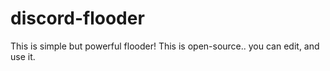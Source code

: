 # discord-flooder
This is simple but powerful flooder! This is open-source.. you can edit, and use it. 
